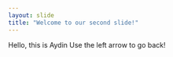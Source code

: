 ```yaml
---
layout: slide
title: "Welcome to our second slide!"
---
```

Hello, this is Aydin
Use the left arrow to go back!
